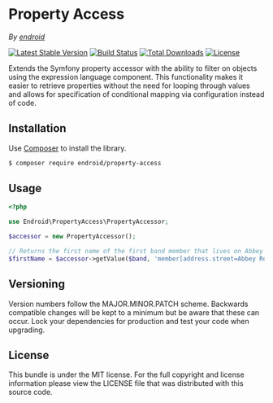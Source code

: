 Property Access
===============

*By [endroid](http://endroid.nl/)*

[![Latest Stable Version](http://img.shields.io/packagist/v/endroid/property-access.svg)](https://packagist.org/packages/endroid/property-access)
[![Build Status](http://img.shields.io/travis/endroid/PropertyAccess.svg)](http://travis-ci.org/endroid/PropertyAccess)
[![Total Downloads](http://img.shields.io/packagist/dt/endroid/property-access.svg)](https://packagist.org/packages/endroid/property-access)
[![License](http://img.shields.io/packagist/l/endroid/property-access.svg)](https://packagist.org/packages/endroid/property-access)

Extends the Symfony property accessor with the ability to filter on objects
using the expression language component. This functionality makes
it easier to retrieve properties without the need for looping through values
and allows for specification of conditional mapping via configuration instead
of code.

## Installation

Use [Composer](https://getcomposer.org/) to install the library.

``` bash
$ composer require endroid/property-access
```

## Usage

```php
<?php

use Endroid\PropertyAccess\PropertyAccessor;

$accessor = new PropertyAccessor();

// Returns the first name of the first band member that lives on Abbey Road
$firstName = $accessor->getValue($band, 'member[address.street=Abbey Road][0].firstName');
```

## Versioning

Version numbers follow the MAJOR.MINOR.PATCH scheme. Backwards compatible
changes will be kept to a minimum but be aware that these can occur. Lock
your dependencies for production and test your code when upgrading.

## License

This bundle is under the MIT license. For the full copyright and license
information please view the LICENSE file that was distributed with this source code.

